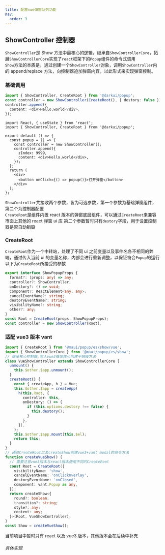 ```yaml
---
title: 配置vue弹窗队列功能
nav:
  order: 3
---
```


## ShowController 控制器

`ShowController`是 Show 方法中最核心的逻辑，继承自`ShowControllerCore`，拓展`ShowControllerCore`实现了`react`框架下的`Popup`组件的命令式调用<br />
`Show`方法的本质是，通过创建一个`ShowController`对象，调用`ShowController`内的 append/replace 方法，向控制器追加弹窗内容，以此形式来实现弹窗控制。<br />

### 基础调用

```typescript | pure
import { ShowController, CreateRoot } from '@darkui/popup';
const controller = new ShowController(CreateRoot(), { destory: false });
controller.append({
  content: <div>Hello,world</div>,
});
```

```tsx
import React, { useState } from 'react';
import { ShowController, CreateRoot } from '@darkui/popup';

export default () => {
  const popup = () => {
    const controller = new ShowController();
    controller.append({
      zIndex: 9999,
      content: <div>Hello,world</div>,
    });
  };
  return (
    <div>
      <button onClick={() => popup()}>打开弹窗</button>
    </div>
  );
};
```

`ShowController`共接收两个参数，皆为可选参数，第一个参数为基础弹窗组件，第二个为控制器配置<br />
`CreateRoot`是组件内置 react 版本的弹窗底层组件，可以通过`CreateRoot`来兼容市面上其他的 react 弹窗 ui 库
第二个参数暂时只有`destory`字段，用于设置控制器是否自动销毁

### CreateRoot

`CreateRoot`作为一个中转站，处理了不同 ui 之前变量以及事件名各不相同的弊端，通过传入当前 ui 的变量名称，内部会进行重新调整，以保证符合`Popup`的运行
以下为`CreateRoot`所接受的参数

```ts | pure
export interface ShowPopupProps {
  format?: (props: any) => any;
  controller?: ShowController;
  onDestory?: () => void;
  component?: ReactElement<any, any>;
  cancelEventName?: string;
  destoryEventName?: string;
  visibilityName?: string;
  other?: any;
}
const Root = CreateRoot(props: ShowPopupProps);
const controller = new ShowController(Root);
```

### 适配 vue3 版本 vant

```ts | pure
import { CreateRoot } from '@maui/popup/es/show/vue';
import { ShowControllerCore } from '@maui/popup/es/show';
// 继承核心控制器,写入vue3框架核心创建于销毁方法
class VueShowController extends ShowControllerCore {
  unmount() {
    this.$other.$app.unmount();
  }
  createRoot() {
    const { createApp, h } = Vue;
    this.$other.$app = createApp(
      h(this.Root, {
        controller: this,
        onDestory: () => {
          if (this.options.destory !== false) {
            this.destory();
          }
        },
      }),
    );
    this.$other.$app.mount(this.$el);
    return this;
  }
}
// 通过CreateRoot以及createShow创建vue3+vant modal的命令方法
function createVueShow() {
  // 需要注意vue3版本与react版本使用不同的CreateRoot
  const Root = CreateRoot({
    visibilityName: 'show',
    cancelEventName: 'onClickOverlay',
    destoryEventName: 'onClosed',
    component: vant.Popup as any,
  });
  return createShow<{
    round?: boolean;
    transition?: string;
    style?: any;
    content: any;
  }>(Root, VueShowController);
}
const Show = createVueShow();
```

当前项目中暂时只有 react 以及 vue3 版本，其他版本会在后续中补充

###### 具体实现

<code src="./vue3.tsx" />
